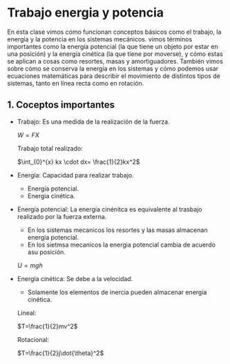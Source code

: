 # Trabajo energia y potencia
En esta clase vimos cómo funcionan conceptos básicos como el trabajo, la energía y la potencia en los sistemas mecánicos. vimos términos importantes como la energía potencial (la que tiene un objeto por estar en una posición) y la energía cinética (la que tiene por moverse), y cómo estas se aplican a cosas como resortes, masas y amortiguadores. También vimos sobre cómo se conserva la energía en los sistemas y cómo podemos usar ecuaciones matemáticas para describir el movimiento de distintos tipos de sistemas, tanto en línea recta como en rotación.

## 1. Coceptos importantes

- Trabajo: Es una medida de la realización de la fuerza.

  $W=FX$

  Trabajo total realizado:

  $\int_{0}^{x} kx \cdot dx= \frac{1}{2}kx^2$

- Energía: Capacidad para realizar trabajo.
  - Energía potencial.
  - Energia cinética.

- Energía potencial: La energía cinénitca es equivalente al trasbajo realizado por la fuerza externa.
  - En los sistemas mecanicos los resortes y las masas almacenan energia potencial.
  - En los sietmsa mecanicos la energia potencial cambia de acuerdo asu posición.
    
  $U=mgh$

- Energía cinética: Se debe a la velocidad.
  - Solamente los elementos de inercia pueden almacenar energía cinética.

  Lineal:   

  $T=\frac{1}{2}mv^2$               
  
  Rotacional:
 
  $T=\frac{1}{2}j\dot{\theta}^2$

























